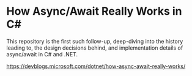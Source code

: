 # How Async/Await Really Works in C#
This repository is the first such follow-up, deep-diving into the history leading to, the design decisions behind, and implementation details of async/await in C# and .NET.

https://devblogs.microsoft.com/dotnet/how-async-await-really-works/
